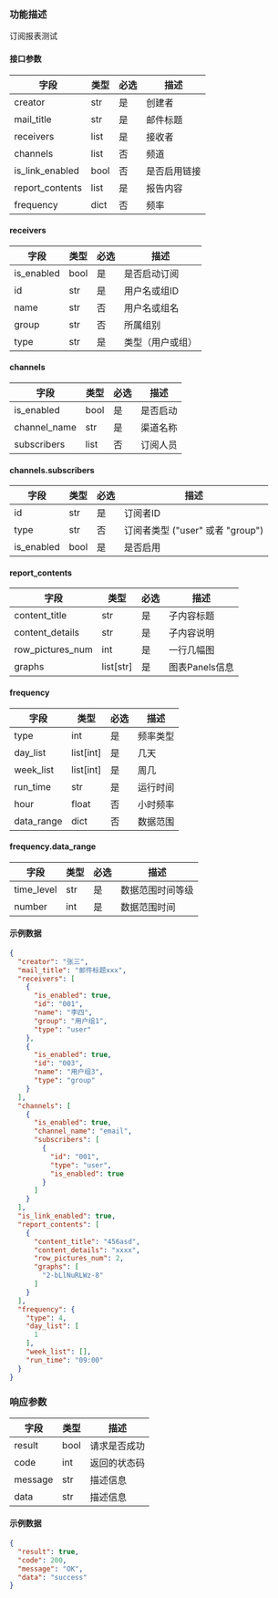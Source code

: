 ### 功能描述

订阅报表测试


#### 接口参数

| 字段              | 类型   | 必选 | 描述     |
|-----------------|------|----|--------|
| creator         | str  | 是  | 创建者    |
| mail_title      | str  | 是  | 邮件标题   |
| receivers       | list | 是  | 接收者    |
| channels        | list | 否  | 频道     |
| is_link_enabled | bool | 否  | 是否启用链接 |
| report_contents | list | 是  | 报告内容   |
| frequency       | dict | 否  | 频率     |

#### receivers

| 字段         | 类型   | 必选 | 描述       |
|------------|------|----|----------|
| is_enabled | bool | 是  | 是否启动订阅   |
| id         | str  | 是  | 用户名或组ID  |
| name       | str  | 否  | 用户名或组名   |
| group      | str  | 否  | 所属组别     |
| type       | str  | 是  | 类型（用户或组） |

#### channels

| 字段           | 类型   | 必选 | 描述   |
|--------------|------|----|------|
| is_enabled   | bool | 是  | 是否启动 |
| channel_name | str  | 是  | 渠道名称 |
| subscribers  | list | 否  | 订阅人员 |

#### channels.subscribers

| 字段         | 类型   | 必选 | 描述                        |
|------------|------|----|---------------------------|
| id         | str  | 是  | 订阅者ID                     |
| type       | str  | 否  | 订阅者类型 ("user" 或者 "group") |
| is_enabled | bool | 是  | 是否启用                      |

#### report_contents

| 字段               | 类型        | 必选 | 描述         |
|------------------|-----------|----|------------|
| content_title    | str       | 是  | 子内容标题      |
| content_details  | str       | 是  | 子内容说明      |
| row_pictures_num | int       | 是  | 一行几幅图      |
| graphs           | list[str] | 是  | 图表Panels信息 |

#### frequency

| 字段         | 类型        | 必选 | 描述   |
|------------|-----------|----|------|
| type       | int       | 是  | 频率类型 |
| day_list   | list[int] | 是  | 几天   |
| week_list  | list[int] | 是  | 周几   |
| run_time   | str       | 是  | 运行时间 |
| hour       | float     | 否  | 小时频率 |
| data_range | dict      | 否  | 数据范围 |

#### frequency.data_range

| 字段         | 类型  | 必选 | 描述       |
|------------|-----|----|----------|
| time_level | str | 是  | 数据范围时间等级 |
| number     | int | 是  | 数据范围时间   |

#### 示例数据

```json
{
  "creator": "张三",
  "mail_title": "邮件标题xxx",
  "receivers": [
    {
      "is_enabled": true,
      "id": "001",
      "name": "李四",
      "group": "用户组1",
      "type": "user"
    },
    {
      "is_enabled": true,
      "id": "003",
      "name": "用户组3",
      "type": "group"
    }
  ],
  "channels": [
    {
      "is_enabled": true,
      "channel_name": "email",
      "subscribers": [
        {
          "id": "001",
          "type": "user",
          "is_enabled": true
        }
      ]
    }
  ],
  "is_link_enabled": true,
  "report_contents": [
    {
      "content_title": "456asd",
      "content_details": "xxxx",
      "row_pictures_num": 2,
      "graphs": [
        "2-bLlNuRLWz-8"
      ]
    }
  ],
  "frequency": {
    "type": 4,
    "day_list": [
      1
    ],
    "week_list": [],
    "run_time": "09:00"
  }
}
```

### 响应参数

| 字段      | 类型   | 描述     |
|---------|------|--------|
| result  | bool | 请求是否成功 |
| code    | int  | 返回的状态码 |
| message | str  | 描述信息   |
| data    | str  | 描述信息   |

#### 示例数据

```json
{
  "result": true,
  "code": 200,
  "message": "OK",
  "data": "success"
}
```
